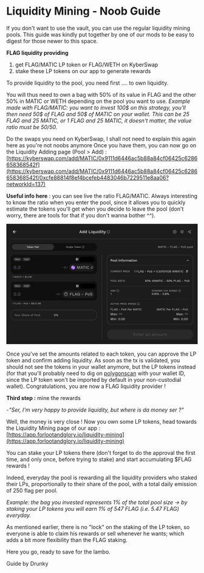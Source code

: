 # Liquidity Mining - Noob Guide

If you don't want to use the vault, you can use the regular liquidity mining pools. This guide was kindly put together by one of our mods to be easy to digest for those newer to this space.&#x20;

**FLAG liquidity providing**

1. get FLAG/MATIC LP token or FLAG/WETH on KyberSwap
2. stake these LP tokens on our app to generate rewards

To provide liquidity to the pool, you need first .... to own liquidity.&#x20;

You will thus need to own a bag with 50% of its value in FLAG and the other 50% in MATIC or WETH depending on the pool you want to use. _Example made with FLAG/MATIC: you want to invest 100$ on this strategy, you'll then need 50$ of FLAG and 50$ of MATIC on your wallet. This can be 25 FLAG and 25 MATIC, or 1 FLAG and 25 MATIC, it doesn't matter, the value ratio must be 50/50._

Do the swaps you need on KyberSwap, I shall not need to explain this again here as you're not noobs anymore Once you have them, you can now go on the Liquidity Adding page (Pool > Add) :[https://kyberswap.com/add/MATIC/0x9111d6446ac5b88a84cf06425c6286658368542f](https://kyberswap.com/add/MATIC/0x9111d6446ac5b88a84cf06425c6286658368542f/0xcfe88814f8ef4bcefeb4483046b7229511e8aa06?networkId=137)

**Useful info here** : you can see live the ratio FLAG/MATIC. Always interesting to know the ratio when you enter the pool, since it allows you to quickly estimate the tokens you'll get when you decide to leave the pool (don't worry, there are tools for that if you don't wanna bother ^^).

![](<../.gitbook/assets/image (2) (2).png>)

Once you've set the amounts related to each token, you can approve the LP token and confirm adding liquidity. As soon as the tx is validated, you should not see the tokens in your wallet anymore, but the LP tokens instead (for that you'll probably need to dig on [polygonscan](https://polygonscan.com/) with your wallet ID, since the LP token won't be imported by default in your non-custodial wallet). Congratulations, you are now a FLAG liquidity provider !

**Third step :** mine the rewards

_-"Ser, I'm very happy to provide liquidity, but where is da money ser ?"_

Well, the money is very close ! Now you own some LP tokens, head towards the Liquidity Mining page of our app :[https://app.forlootandglory.io/liquidity-mining](https://app.forlootandglory.io/liquidity-mining)

You can stake your LP tokens there (don't forget to do the approval the first time, and only once, before trying to stake) and start accumulating $FLAG rewards !

Indeed, everyday the pool is rewarding all the liquidity providers who staked their LPs, proportionally to their share of the pool, with a total daily emission of 250 flag per pool.

_Example: the bag you invested represents 1% of the total pool size -> by staking your LP tokens you will earn 1% of 547 FLAG (i.e. 5.47 FLAG) everyday._

As mentioned earlier, there is no "lock" on the staking of the LP token, so everyone is able to claim his rewards or sell whenever he wants; which adds a bit more flexibility than the FLAG staking.

Here you go, ready to save for the lambo.

Guide by Drunky
